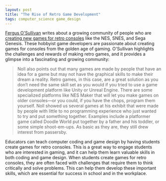 ```yaml
---
layout: post
title: "The Rise of Retro Game Development"
tags: computer_science game_design
---
```


[Fergus O'Sullivan](https://twitter.com/FergusOSullivan) writes about a growing community of people who are [creating new games for retro consoles](https://www.howtogeek.com/829143/an-intense-hobby-meet-the-people-making-new-retro-games) like the NES, SNES, and Sega Genesis. These hobbyist game developers are passionate about creating games for consoles from the golden age of gaming. O'Sullivan highlights the challenges and rewards of making retro games, and it provides a glimpse into a fascinating and growing community:

> Noll also points out that many games are made by people that have an idea for a game but may not have the graphical skills to make their dream a reality. Retro games, in this case, are a great solution as you don’t need the same skill set as you would if you tried to use a game development platform like Unity or Unreal Engine. There are some specialized platforms like NES Maker that will let you make games on older consoles—or you could, if you have the chops, program them yourself.
>Noll showed us several games at his exhibit that were made by people with little to no programming experience who just wanted to try and put something together. Examples include a platformer game called Doodle World put together by a father and his toddler, or some simple shoot-em-ups. As basic as they are, they still drew interest from passersby.

Educators can teach computer coding and game design by having students create games for retro consoles. This is a great way to engage students who are interested in gaming, and it can help them learn valuable skills in both coding and game design.  When students create games for retro consoles, they are often faced with challenges that require them to think critically and solve problems. This can help them develop these important skills, which are essential for success in school and in the workplace.


